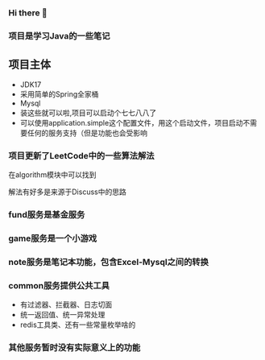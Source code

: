 ### Hi there 👋

<!--
**icboluo/icboluo** is a ✨ _special_ ✨ repository because its `README.md` (this file) appears on your GitHub profile.

Here are some ideas to get you started:

- 🔭 I’m currently working on ...
- 🌱 I’m currently learning ...
- 👯 I’m looking to collaborate on ...
- 🤔 I’m looking for help with ...
- 💬 Ask me about ...
- 📫 How to reach me: ...
- 😄 Pronouns: ...
- ⚡ Fun fact: ...
-->

### 项目是学习Java的一些笔记

## 项目主体

* JDK17
* 采用简单的Spring全家桶
* Mysql
* 装这些就可以啦,项目可以启动个七七八八了
* 可以使用application.simple这个配置文件，用这个启动文件，项目启动不需要任何的服务支持（但是功能也会受影响

### 项目更新了LeetCode中的一些算法解法

在algorithm模块中可以找到

解法有好多是来源于Discuss中的思路

### fund服务是基金服务

### game服务是一个小游戏

### note服务是笔记本功能，包含Excel-Mysql之间的转换

### common服务提供公共工具

- 有过滤器、拦截器、日志切面
- 统一返回值、统一异常处理
- redis工具类、还有一些常量枚举啥的

### 其他服务暂时没有实际意义上的功能

